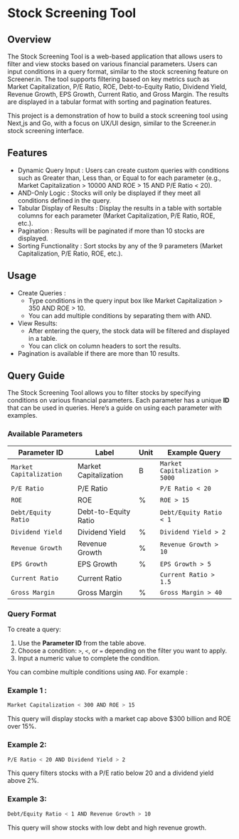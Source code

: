# Stock Screening Tool
## Overview
The Stock Screening Tool is a web-based application that allows users to filter and view stocks based on various financial parameters. Users can input conditions in a query format, similar to the stock screening feature on Screener.in. The tool supports filtering based on key metrics such as Market Capitalization, P/E Ratio, ROE, Debt-to-Equity Ratio, Dividend Yield, Revenue Growth, EPS Growth, Current Ratio, and Gross Margin. The results are displayed in a tabular format with sorting and pagination features.

This project is a demonstration of how to build a stock screening tool using Next,js and Go, with a focus on UX/UI design, similar to the Screener.in stock screening interface.

## Features
- Dynamic Query Input : Users can create custom queries with conditions such as Greater than, Less than, or Equal to for each parameter (e.g., Market Capitalization > 10000 AND ROE > 15 AND P/E Ratio < 20).
- AND-Only Logic : Stocks will only be displayed if they meet all conditions defined in the query.
- Tabular Display of Results : Display the results in a table with sortable columns for each parameter (Market Capitalization, P/E Ratio, ROE, etc.).
- Pagination : Results will be paginated if more than 10 stocks are displayed.
- Sorting Functionality : Sort stocks by any of the 9 parameters (Market Capitalization, P/E Ratio, ROE, etc.).


## Usage
- Create Queries :
  - Type conditions in the query input box like Market Capitalization > 350 AND ROE > 10.
  - You can add multiple conditions by separating them with AND.
- View Results:
  - After entering the query, the stock data will be filtered and displayed in a table.
  - You can click on column headers to sort the results.
- Pagination is available if there are more than 10 results.

## Query Guide

The Stock Screening Tool allows you to filter stocks by specifying conditions on various financial parameters. Each parameter has a unique **ID** that can be used in queries. Here’s a guide on using each parameter with examples.

### Available Parameters

| Parameter ID             | Label                     | Unit  | Example Query                     |
|--------------------------|---------------------------|-------|-----------------------------------|
| `Market Capitalization`  | Market Capitalization     | B     | `Market Capitalization > 5000`    |
| `P/E Ratio`              | P/E Ratio                 |       | `P/E Ratio < 20`                  |
| `ROE`                    | ROE                       | %     | `ROE > 15`                        |
| `Debt/Equity Ratio`      | Debt-to-Equity Ratio      |       | `Debt/Equity Ratio < 1`           |
| `Dividend Yield`         | Dividend Yield            | %     | `Dividend Yield > 2`              |
| `Revenue Growth`         | Revenue Growth            | %     | `Revenue Growth > 10`             |
| `EPS Growth`             | EPS Growth                | %     | `EPS Growth > 5`                  |
| `Current Ratio`          | Current Ratio             |       | `Current Ratio > 1.5`             |
| `Gross Margin`           | Gross Margin              | %     | `Gross Margin > 40`               |

### Query Format

To create a query:
1. Use the **Parameter ID** from the table above.
2. Choose a condition: `>`, `<`, or `=` depending on the filter you want to apply.
3. Input a numeric value to complete the condition.

You can combine multiple conditions using `AND`. For example :

### Example 1 : 
```bash
Market Capitalization < 300 AND ROE > 15
```
This query will display stocks with a market cap above $300 billion and ROE over 15%.

### Example 2:
```bash
P/E Ratio < 20 AND Dividend Yield > 2
```
This query filters stocks with a P/E ratio below 20 and a dividend yield above 2%.

### Example 3:

```bash
Debt/Equity Ratio < 1 AND Revenue Growth > 10
```
This query will show stocks with low debt and high revenue growth.
